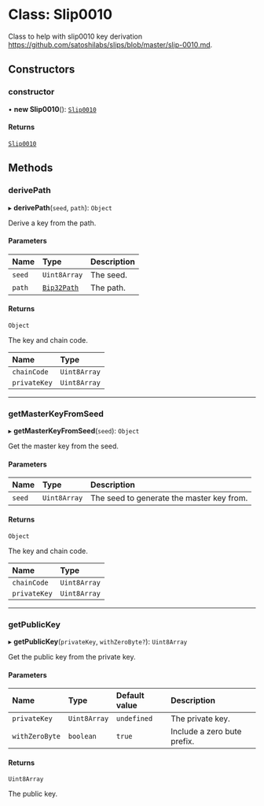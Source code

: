 # Class: Slip0010

Class to help with slip0010 key derivation
https://github.com/satoshilabs/slips/blob/master/slip-0010.md.

## Constructors

### constructor

• **new Slip0010**(): [`Slip0010`](Slip0010.md)

#### Returns

[`Slip0010`](Slip0010.md)

## Methods

### derivePath

▸ **derivePath**(`seed`, `path`): `Object`

Derive a key from the path.

#### Parameters

| Name | Type | Description |
| :------ | :------ | :------ |
| `seed` | `Uint8Array` | The seed. |
| `path` | [`Bip32Path`](Bip32Path.md) | The path. |

#### Returns

`Object`

The key and chain code.

| Name | Type |
| :------ | :------ |
| `chainCode` | `Uint8Array` |
| `privateKey` | `Uint8Array` |

___

### getMasterKeyFromSeed

▸ **getMasterKeyFromSeed**(`seed`): `Object`

Get the master key from the seed.

#### Parameters

| Name | Type | Description |
| :------ | :------ | :------ |
| `seed` | `Uint8Array` | The seed to generate the master key from. |

#### Returns

`Object`

The key and chain code.

| Name | Type |
| :------ | :------ |
| `chainCode` | `Uint8Array` |
| `privateKey` | `Uint8Array` |

___

### getPublicKey

▸ **getPublicKey**(`privateKey`, `withZeroByte?`): `Uint8Array`

Get the public key from the private key.

#### Parameters

| Name | Type | Default value | Description |
| :------ | :------ | :------ | :------ |
| `privateKey` | `Uint8Array` | `undefined` | The private key. |
| `withZeroByte` | `boolean` | `true` | Include a zero bute prefix. |

#### Returns

`Uint8Array`

The public key.
